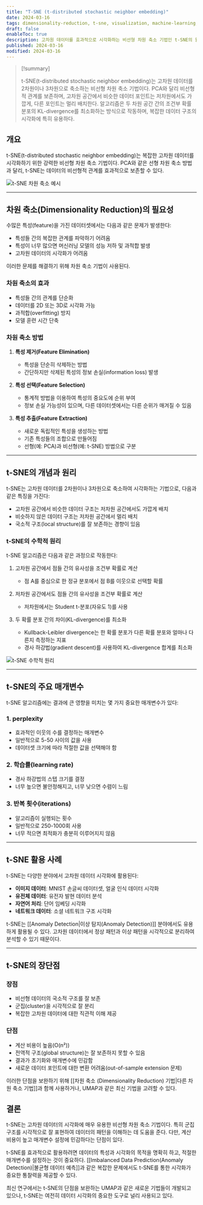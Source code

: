 ```yaml
---
title: "T-SNE (t-distributed stochastic neighbor embedding)"
date: 2024-03-16
tags: dimensionality-reduction, t-sne, visualization, machine-learning, deep-learning, data-science
draft: false
enableToc: true
description: 고차원 데이터를 효과적으로 시각화하는 비선형 차원 축소 기법인 t-SNE의 원리와 활용법을 설명한 글이다.
published: 2024-03-16
modified: 2024-03-16
---
```


> [!summary]
> 
> t-SNE(t-distributed stochastic neighbor embedding)는 고차원 데이터를 2차원이나 3차원으로 축소하는 비선형 차원 축소 기법이다. PCA와 달리 비선형적 관계를 보존하며, 고차원 공간에서 비슷한 데이터 포인트는 저차원에서도 가깝게, 다른 포인트는 멀리 배치한다. 알고리즘은 두 차원 공간 간의 조건부 확률 분포의 KL-divergence를 최소화하는 방식으로 작동하며, 복잡한 데이터 구조의 시각화에 특히 유용하다.

## 개요

t-SNE(t-distributed stochastic neighbor embedding)는 복잡한 고차원 데이터를 시각화하기 위한 강력한 비선형 차원 축소 기법이다. PCA와 같은 선형 차원 축소 방법과 달리, t-SNE는 데이터의 비선형적 관계를 효과적으로 보존할 수 있다.

![t-SNE 차원 축소 예시](https://i.imgur.com/ivLJbS5.png)

---

## 차원 축소(Dimensionality Reduction)의 필요성

수많은 특성(feature)을 가진 데이터셋에서는 다음과 같은 문제가 발생한다:

- 특성들 간의 복잡한 관계를 파악하기 어려움
- 특성이 너무 많으면 머신러닝 모델의 성능 저하 및 과적합 발생
- 고차원 데이터의 시각화가 어려움

이러한 문제를 해결하기 위해 차원 축소 기법이 사용된다.

### 차원 축소의 효과
- 특성들 간의 관계를 단순화
- 데이터를 2D 또는 3D로 시각화 가능
- 과적합(overfitting) 방지
- 모델 훈련 시간 단축

### 차원 축소 방법

1. **특성 제거(Feature Elimination)**
   - 특성을 단순히 삭제하는 방법
   - 간단하지만 삭제된 특성의 정보 손실(information loss) 발생

2. **특성 선택(Feature Selection)**
   - 통계적 방법을 이용하여 특성의 중요도에 순위 부여
   - 정보 손실 가능성이 있으며, 다른 데이터셋에서는 다른 순위가 매겨질 수 있음

3. **특성 추출(Feature Extraction)**
   - 새로운 독립적인 특성을 생성하는 방법
   - 기존 특성들의 조합으로 만들어짐
   - 선형(예: PCA)과 비선형(예: t-SNE) 방법으로 구분

---

## t-SNE의 개념과 원리

t-SNE는 고차원 데이터를 2차원이나 3차원으로 축소하여 시각화하는 기법으로, 다음과 같은 특징을 가진다:

- 고차원 공간에서 비슷한 데이터 구조는 저차원 공간에서도 가깝게 배치
- 비슷하지 않은 데이터 구조는 저차원 공간에서 멀리 배치
- 국소적 구조(local structure)를 잘 보존하는 경향이 있음

### t-SNE의 수학적 원리

t-SNE 알고리즘은 다음과 같은 과정으로 작동한다:

1. 고차원 공간에서 점들 간의 유사성을 조건부 확률로 계산
   - 점 A를 중심으로 한 정규 분포에서 점 B를 이웃으로 선택할 확률

2. 저차원 공간에서도 점들 간의 유사성을 조건부 확률로 계산
   - 저차원에서는 Student t-분포(자유도 1)를 사용

3. 두 확률 분포 간의 차이(KL-divergence)를 최소화
   - Kullback-Leibler divergence는 한 확률 분포가 다른 확률 분포와 얼마나 다른지 측정하는 지표
   - 경사 하강법(gradient descent)를 사용하여 KL-divergence 합계를 최소화

![t-SNE 수학적 원리](https://velog.velcdn.com/images%2Fswan9405%2Fpost%2F64fec274-7ce8-4a0d-b16e-3a16385cee84%2Fimage.png)

---

## t-SNE의 주요 매개변수

t-SNE 알고리즘에는 결과에 큰 영향을 미치는 몇 가지 중요한 매개변수가 있다:

### 1. perplexity
- 효과적인 이웃의 수를 결정하는 매개변수
- 일반적으로 5-50 사이의 값을 사용
- 데이터셋 크기에 따라 적절한 값을 선택해야 함

### 2. 학습률(learning rate)
- 경사 하강법의 스텝 크기를 결정
- 너무 높으면 불안정해지고, 너무 낮으면 수렴이 느림

### 3. 반복 횟수(iterations)
- 알고리즘이 실행되는 횟수
- 일반적으로 250-1000회 사용
- 너무 적으면 최적화가 충분히 이루어지지 않음

---

## t-SNE 활용 사례

t-SNE는 다양한 분야에서 고차원 데이터 시각화에 활용된다:

- **이미지 데이터**: MNIST 손글씨 데이터셋, 얼굴 인식 데이터 시각화
- **유전체 데이터**: 유전자 발현 데이터 분석
- **자연어 처리**: 단어 임베딩 시각화
- **네트워크 데이터**: 소셜 네트워크 구조 시각화

t-SNE는 [[Anomaly Detection|이상 탐지(Anomaly Detection)]] 분야에서도 유용하게 활용될 수 있다. 고차원 데이터에서 정상 패턴과 이상 패턴을 시각적으로 분리하여 분석할 수 있기 때문이다.

---

## t-SNE의 장단점

### 장점
- 비선형 데이터의 국소적 구조를 잘 보존
- 군집(cluster)을 시각적으로 잘 분리
- 복잡한 고차원 데이터에 대한 직관적 이해 제공

### 단점
- 계산 비용이 높음(O(n²))
- 전역적 구조(global structure)는 잘 보존하지 못할 수 있음
- 결과가 초기화와 매개변수에 민감함
- 새로운 데이터 포인트에 대한 변환 어려움(out-of-sample extension 문제)

이러한 단점을 보완하기 위해 [[차원 축소 (Dimensionality Reduction) 기법|다른 차원 축소 기법]]과 함께 사용하거나, UMAP과 같은 최신 기법을 고려할 수 있다.

## 결론

t-SNE는 고차원 데이터의 시각화에 매우 유용한 비선형 차원 축소 기법이다. 특히 군집 구조를 시각적으로 잘 표현하여 데이터의 패턴을 이해하는 데 도움을 준다. 다만, 계산 비용이 높고 매개변수 설정에 민감하다는 단점이 있다.

t-SNE를 효과적으로 활용하려면 데이터의 특성과 시각화의 목적을 명확히 하고, 적절한 매개변수를 설정하는 것이 중요하다. [[Imbalanced Data Prediction(Anomaly Detection)|불균형 데이터 예측]]과 같은 복잡한 문제에서도 t-SNE를 통한 시각화가 중요한 통찰력을 제공할 수 있다.

최신 연구에서는 t-SNE의 단점을 보완하는 UMAP과 같은 새로운 기법들이 개발되고 있으나, t-SNE는 여전히 데이터 시각화의 중요한 도구로 널리 사용되고 있다. 